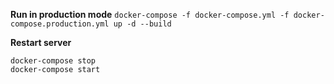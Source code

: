 **Run in production mode**
`docker-compose -f docker-compose.yml -f docker-compose.production.yml up -d --build`

**Restart server**
```
docker-compose stop
docker-compose start
```